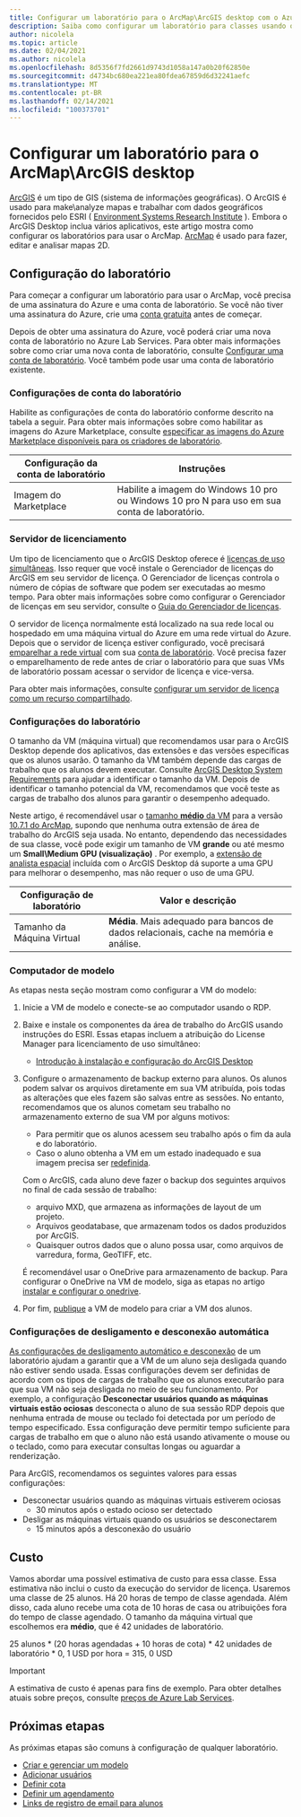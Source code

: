 ```yaml
---
title: Configurar um laboratório para o ArcMap\ArcGIS desktop com o Azure Lab Services | Microsoft Docs
description: Saiba como configurar um laboratório para classes usando o ArcGIS.
author: nicolela
ms.topic: article
ms.date: 02/04/2021
ms.author: nicolela
ms.openlocfilehash: 8d5356f7fd2661d9743d1058a147a0b20f62850e
ms.sourcegitcommit: d4734bc680ea221ea80fdea67859d6d32241aefc
ms.translationtype: MT
ms.contentlocale: pt-BR
ms.lasthandoff: 02/14/2021
ms.locfileid: "100373701"
---
```

# <a name="set-up-a-lab-for-arcmaparcgis-desktop"></a>Configurar um laboratório para o ArcMap\ArcGIS desktop

[ArcGIS](https://www.esri.com/en-us/arcgis/products/arcgis-solutions/overview) é um tipo de GIS (sistema de informações geográficas).  O ArcGIS é usado para make\analyze mapas e trabalhar com dados geográficos fornecidos pelo ESRI ( [Environment Systems Research Institute](https://www.esri.com/en-us/home) ).  Embora o ArcGIS Desktop inclua vários aplicativos, este artigo mostra como configurar os laboratórios para usar o ArcMap.  [ArcMap](https://desktop.arcgis.com/en/arcmap/latest/map/main/what-is-arcmap-.htm) é usado para fazer, editar e analisar mapas 2D.

## <a name="lab-configuration"></a>Configuração do laboratório

Para começar a configurar um laboratório para usar o ArcMap, você precisa de uma assinatura do Azure e uma conta de laboratório.  Se você não tiver uma assinatura do Azure, crie uma [conta gratuita](https://azure.microsoft.com/free/) antes de começar.

Depois de obter uma assinatura do Azure, você poderá criar uma nova conta de laboratório no Azure Lab Services.  Para obter mais informações sobre como criar uma nova conta de laboratório, consulte [Configurar uma conta de laboratório](tutorial-setup-lab-account.md).  Você também pode usar uma conta de laboratório existente.

### <a name="lab-account-settings"></a>Configurações de conta do laboratório

Habilite as configurações de conta do laboratório conforme descrito na tabela a seguir.  Para obter mais informações sobre como habilitar as imagens do Azure Marketplace, consulte [especificar as imagens do Azure Marketplace disponíveis para os criadores de laboratório](https://docs.microsoft.com/azure/lab-services/specify-marketplace-images).

| Configuração da conta de laboratório | Instruções |
| ------------------- | ------------ |
|Imagem do Marketplace| Habilite a imagem do Windows 10 pro ou Windows 10 pro N para uso em sua conta de laboratório.|

### <a name="licensing-server"></a>Servidor de licenciamento

Um tipo de licenciamento que o ArcGIS Desktop oferece é [licenças de uso simultâneas](https://desktop.arcgis.com/en/license-manager/latest/license-manager-basics.htm).  Isso requer que você instale o Gerenciador de licenças do ArcGIS em seu servidor de licença.  O Gerenciador de licenças controla o número de cópias de software que podem ser executadas ao mesmo tempo.  Para obter mais informações sobre como configurar o Gerenciador de licenças em seu servidor, consulte o [Guia do Gerenciador de licenças](https://desktop.arcgis.com/en/license-manager/latest/welcome.htm).

O servidor de licença normalmente está localizado na sua rede local ou hospedado em uma máquina virtual do Azure em uma rede virtual do Azure.  Depois que o servidor de licença estiver configurado, você precisará [emparelhar a rede virtual](https://docs.microsoft.com/azure/lab-services/how-to-connect-peer-virtual-network) com sua [conta de laboratório](https://docs.microsoft.com/azure/lab-services/tutorial-setup-lab-account).  Você precisa fazer o emparelhamento de rede antes de criar o laboratório para que suas VMs de laboratório possam acessar o servidor de licença e vice-versa.

Para obter mais informações, consulte [configurar um servidor de licença como um recurso compartilhado](how-to-create-a-lab-with-shared-resource.md).

### <a name="lab-settings"></a>Configurações do laboratório

O tamanho da VM (máquina virtual) que recomendamos usar para o ArcGIS Desktop depende dos aplicativos, das extensões e das versões específicas que os alunos usarão.  O tamanho da VM também depende das cargas de trabalho que os alunos devem executar.  Consulte [ArcGIS Desktop System Requirements](https://desktop.arcgis.com/en/system-requirements/latest/arcgis-desktop-system-requirements.htm) para ajudar a identificar o tamanho da VM.  Depois de identificar o tamanho potencial da VM, recomendamos que você teste as cargas de trabalho dos alunos para garantir o desempenho adequado.

Neste artigo, é recomendável usar o [tamanho **médio** da VM](administrator-guide.md#vm-sizing) para a versão [10.7.1 do ArcMap](https://desktop.arcgis.com/en/system-requirements/10.7/arcgis-desktop-system-requirements.htm), supondo que nenhuma outra extensão de área de trabalho do ArcGIS seja usada.  No entanto, dependendo das necessidades de sua classe, você pode exigir um tamanho de VM **grande** ou até mesmo um **Small\Medium GPU (visualização)** .  Por exemplo, a [extensão de analista espacial](https://desktop.arcgis.com/en/arcmap/latest/tools/spatial-analyst-toolbox/gpu-processing-with-spatial-analyst.htm) incluída com o ArcGIS Desktop dá suporte a uma GPU para melhorar o desempenho, mas não requer o uso de uma GPU.

| Configuração de laboratório | Valor e descrição |
| ------------ | ------------------ |
|Tamanho da Máquina Virtual| **Média**.  Mais adequado para bancos de dados relacionais, cache na memória e análise.|  

### <a name="template-machine"></a>Computador de modelo

As etapas nesta seção mostram como configurar a VM do modelo:

1.  Inicie a VM de modelo e conecte-se ao computador usando o RDP.

2.  Baixe e instale os componentes da área de trabalho do ArcGIS usando instruções do ESRI.  Essas etapas incluem a atribuição do License Manager para licenciamento de uso simultâneo: 
    - [Introdução à instalação e configuração do ArcGIS Desktop](https://desktop.arcgis.com/en/arcmap/latest/get-started/installation-guide/introduction.htm)

3.  Configure o armazenamento de backup externo para alunos.  Os alunos podem salvar os arquivos diretamente em sua VM atribuída, pois todas as alterações que eles fazem são salvas entre as sessões.  No entanto, recomendamos que os alunos cometam seu trabalho no armazenamento externo de sua VM por alguns motivos:
    - Para permitir que os alunos acessem seu trabalho após o fim da aula e do laboratório.  
    - Caso o aluno obtenha a VM em um estado inadequado e sua imagem precisa ser [redefinida](how-to-set-virtual-machine-passwords.md#reset-vms).

    Com o ArcGIS, cada aluno deve fazer o backup dos seguintes arquivos no final de cada sessão de trabalho:

    - arquivo MXD, que armazena as informações de layout de um projeto.
    - Arquivos geodatabase, que armazenam todos os dados produzidos por ArcGIS.
    - Quaisquer outros dados que o aluno possa usar, como arquivos de varredura, forma, GeoTIFF, etc.

    É recomendável usar o OneDrive para armazenamento de backup.  Para configurar o OneDrive na VM de modelo, siga as etapas no artigo [instalar e configurar o onedrive](how-to-prepare-windows-template.md#install-and-configure-onedrive). 

4.  Por fim, [publique](how-to-create-manage-template.md#publish-the-template-vm) a VM de modelo para criar a VM dos alunos.

### <a name="auto-shutdown-and-disconnect-settings"></a>Configurações de desligamento e desconexão automática

[As configurações de desligamento automático e desconexão](cost-management-guide.md#automatic-shutdown-settings-for-cost-control) de um laboratório ajudam a garantir que a VM de um aluno seja desligada quando não estiver sendo usada.  Essas configurações devem ser definidas de acordo com os tipos de cargas de trabalho que os alunos executarão para que sua VM não seja desligada no meio de seu funcionamento.  Por exemplo, a configuração **Desconectar usuários quando as máquinas virtuais estão ociosas** desconecta o aluno de sua sessão RDP depois que nenhuma entrada de mouse ou teclado foi detectada por um período de tempo especificado.  Essa configuração deve permitir tempo suficiente para cargas de trabalho em que o aluno não está usando ativamente o mouse ou o teclado, como para executar consultas longas ou aguardar a renderização.

Para ArcGIS, recomendamos os seguintes valores para essas configurações:
- Desconectar usuários quando as máquinas virtuais estiverem ociosas
    - 30 minutos após o estado ocioso ser detectado
- Desligar as máquinas virtuais quando os usuários se desconectarem
    - 15 minutos após a desconexão do usuário

## <a name="cost"></a>Custo

Vamos abordar uma possível estimativa de custo para essa classe. Essa estimativa não inclui o custo da execução do servidor de licença. Usaremos uma classe de 25 alunos. Há 20 horas de tempo de classe agendada. Além disso, cada aluno recebe uma cota de 10 horas de casa ou atribuições fora do tempo de classe agendado. O tamanho da máquina virtual que escolhemos era **médio**, que é 42 unidades de laboratório.

25 alunos \* (20 horas agendadas + 10 horas de cota) \* 42 unidades de laboratório * 0, 1 USD por hora = 315, 0 USD

>[!IMPORTANT]
> A estimativa de custo é apenas para fins de exemplo.  Para obter detalhes atuais sobre preços, consulte [preços de Azure Lab Services](https://azure.microsoft.com/pricing/details/lab-services/).  

## <a name="next-steps"></a>Próximas etapas

As próximas etapas são comuns à configuração de qualquer laboratório.

- [Criar e gerenciar um modelo](how-to-create-manage-template.md)
- [Adicionar usuários](tutorial-setup-classroom-lab.md#add-users-to-the-lab)
- [Definir cota](how-to-configure-student-usage.md#set-quotas-for-users)
- [Definir um agendamento](tutorial-setup-classroom-lab.md#set-a-schedule-for-the-lab)
- [Links de registro de email para alunos](how-to-configure-student-usage.md#send-invitations-to-users)